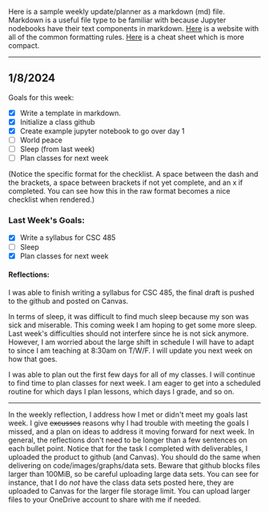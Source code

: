 Here is a sample weekly update/planner as a markdown (md) file. Markdown is a useful file type to be familiar with because Jupyter nodebooks have their text components in markdown. [Here](https://www.markdownguide.org/basic-syntax/) is a website with all of the common formatting rules. [Here](https://www.markdownguide.org/cheat-sheet/) is a cheat sheet which is more compact.

---

## 1/8/2024

Goals for this week:

- [x] Write a template in markdown.
- [x] Initialize a class github
- [x] Create example jupyter notebook to go over day 1
- [ ] World peace
- [ ] Sleep (from last week)
- [ ] Plan classes for next week

(Notice the specific format for the checklist. A space between the dash and the brackets, a space between brackets if not yet complete, and an x if completed. You can see how this in the raw format becomes a nice checklist when rendered.)

### Last Week's Goals:

- [x] Write a syllabus for CSC 485
- [ ] Sleep
- [x] Plan classes for next week

#### Reflections:

I was able to finish writing a syllabus for CSC 485, the final draft is pushed to the github and posted on Canvas.

In terms of sleep, it was difficult to find much sleep because my son was sick and miserable. This coming week I am hoping to get some more sleep. Last week's difficulties should not interfere since he is not sick anymore. However, I am worried about the large shift in schedule I will have to adapt to since I am teaching at 8:30am on T/W/F. I will update you next week on how that goes.

I was able to plan out the first few days for all of my classes. I will continue to find time to plan classes for next week. I am eager to get into a scheduled routine for which days I plan lessons, which days I grade, and so on.

---


In the weekly reflection, I address how I met or didn't meet my goals last week. I give ~~excusses~~ reasons why I had trouble with meeting the goals I missed, and a plan on ideas to address it moving forward for next week. In general, the reflections don't need to be longer than a few sentences on each bullet point. Notice that for the task I completed with deliverables, I uploaded the product to github (and Canvas). You should do the same when delivering on code/images/graphs/data sets. Beware that github blocks files larger than 100MiB, so be careful uploading large data sets. You can see for instance, that I do *not* have the class data sets posted here, they are uploaded to Canvas for the larger file storage limit. You can upload larger files to your OneDrive account to share with me if needed.
